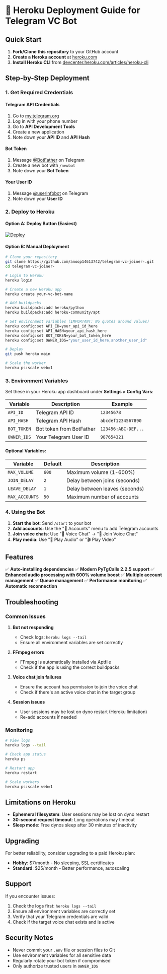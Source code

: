 # 🚀 Heroku Deployment Guide for Telegram VC Bot

## Quick Start

1. **Fork/Clone this repository** to your GitHub account
2. **Create a Heroku account** at [heroku.com](https://heroku.com)
3. **Install Heroku CLI** from [devcenter.heroku.com/articles/heroku-cli](https://devcenter.heroku.com/articles/heroku-cli)

## Step-by-Step Deployment

### 1. Get Required Credentials

#### Telegram API Credentials
1. Go to [my.telegram.org](https://my.telegram.org)
2. Log in with your phone number
3. Go to **API Development Tools**
4. Create a new application
5. Note down your **API ID** and **API Hash**

#### Bot Token
1. Message [@BotFather](https://t.me/BotFather) on Telegram
2. Create a new bot with `/newbot`
3. Note down your **Bot Token**

#### Your User ID
1. Message [@userinfobot](https://t.me/userinfobot) on Telegram
2. Note down your **User ID**

### 2. Deploy to Heroku

#### Option A: Deploy Button (Easiest)
[![Deploy](https://www.herokucdn.com/deploy/button.svg)](https://heroku.com/deploy?template=https://github.com/anoop14613742/telegram-vc-joiner-)

#### Option B: Manual Deployment

```bash
# Clone your repository
git clone https://github.com/anoop14613742/telegram-vc-joiner-.git
cd telegram-vc-joiner-

# Login to Heroku
heroku login

# Create a new Heroku app
heroku create your-vc-bot-name

# Add buildpacks
heroku buildpacks:add heroku/python
heroku buildpacks:add heroku-community/apt

# Set environment variables (IMPORTANT: No quotes around values)
heroku config:set API_ID=your_api_id_here
heroku config:set API_HASH=your_api_hash_here
heroku config:set BOT_TOKEN=your_bot_token_here
heroku config:set OWNER_IDS="your_user_id_here,another_user_id"

# Deploy
git push heroku main

# Scale the worker
heroku ps:scale web=1
```

### 3. Environment Variables

Set these in your Heroku app dashboard under **Settings > Config Vars**:

| Variable | Description | Example |
|----------|-------------|---------|
| `API_ID` | Telegram API ID | `12345678` |
| `API_HASH` | Telegram API Hash | `abcdef1234567890` |
| `BOT_TOKEN` | Bot token from BotFather | `123456:ABC-DEF...` |
| `OWNER_IDS` | Your Telegram User ID | `987654321` |

#### Optional Variables:
| Variable | Default | Description |
|----------|---------|-------------|
| `MAX_VOLUME` | `600` | Maximum volume (1-600%) |
| `JOIN_DELAY` | `2` | Delay between joins (seconds) |
| `LEAVE_DELAY` | `1` | Delay between leaves (seconds) |
| `MAX_ACCOUNTS` | `50` | Maximum number of accounts |

### 4. Using the Bot

1. **Start the bot**: Send `/start` to your bot
2. **Add accounts**: Use the "👥 Accounts" menu to add Telegram accounts
3. **Join voice chats**: Use "🎤 Voice Chat" → "🎤 Join Voice Chat"
4. **Play media**: Use "🎵 Play Audio" or "🎬 Play Video"

## Features

✅ **Auto-installing dependencies**
✅ **Modern PyTgCalls 2.2.5 support**
✅ **Enhanced audio processing with 600% volume boost**
✅ **Multiple account management**
✅ **Queue management**
✅ **Performance monitoring**
✅ **Automatic reconnection**

## Troubleshooting

### Common Issues

1. **Bot not responding**
   - Check logs: `heroku logs --tail`
   - Ensure all environment variables are set correctly

2. **FFmpeg errors**
   - FFmpeg is automatically installed via Aptfile
   - Check if the app is using the correct buildpacks

3. **Voice chat join failures**
   - Ensure the account has permission to join the voice chat
   - Check if there's an active voice chat in the target group

4. **Session issues**
   - User sessions may be lost on dyno restart (Heroku limitation)
   - Re-add accounts if needed

### Monitoring

```bash
# View logs
heroku logs --tail

# Check app status
heroku ps

# Restart app
heroku restart

# Scale workers
heroku ps:scale web=1
```

## Limitations on Heroku

- **Ephemeral filesystem**: User sessions may be lost on dyno restart
- **30-second request timeout**: Long operations may timeout
- **Sleep mode**: Free dynos sleep after 30 minutes of inactivity

## Upgrading

For better reliability, consider upgrading to a paid Heroku plan:
- **Hobby**: $7/month - No sleeping, SSL certificates
- **Standard**: $25/month - Better performance, autoscaling

## Support

If you encounter issues:
1. Check the logs first: `heroku logs --tail`
2. Ensure all environment variables are correctly set
3. Verify that your Telegram credentials are valid
4. Check if the target voice chat exists and is active

## Security Notes

- Never commit your `.env` file or session files to Git
- Use environment variables for all sensitive data
- Regularly rotate your bot token if compromised
- Only authorize trusted users in `OWNER_IDS`
